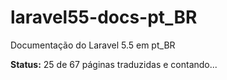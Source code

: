 # laravel55-docs-pt_BR
Documentação do Laravel 5.5 em pt_BR

**Status:** 25 de 67 páginas traduzidas e contando...
